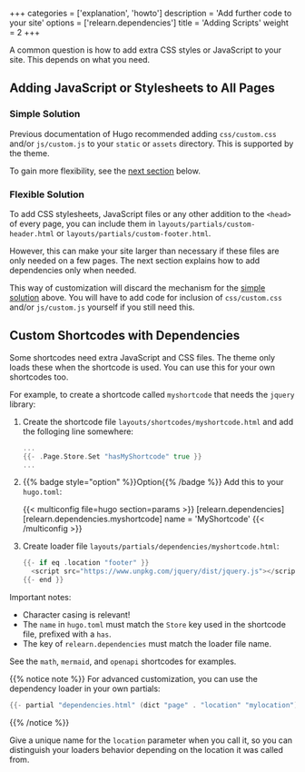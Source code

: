 +++
categories = ['explanation', 'howto']
description = 'Add further code to your site'
options = ['relearn.dependencies']
title = 'Adding Scripts'
weight = 2
+++

A common question is how to add extra CSS styles or JavaScript to your site. This depends on what you need.

## Adding JavaScript or Stylesheets to All Pages

### Simple Solution

Previous documentation of Hugo recommended adding `css/custom.css` and/or `js/custom.js` to your `static` or `assets` directory. This is supported by the theme.

To gain more flexibility, see the [next section](#flexible-solution) below.

### Flexible Solution

To add CSS stylesheets, JavaScript files or any other addition to the `<head>` of every page, you can include them in `layouts/partials/custom-header.html` or `layouts/partials/custom-footer.html`.

However, this can make your site larger than necessary if these files are only needed on a few pages. The next section explains how to add dependencies only when needed.

This way of customization will discard the mechanism for the [simple solution](#simple-solution) above. You will have to add code for inclusion of `css/custom.css` and/or `js/custom.js` yourself if you still need this.

## Custom Shortcodes with Dependencies

Some shortcodes need extra JavaScript and CSS files. The theme only loads these when the shortcode is used. You can use this for your own shortcodes too.

For example, to create a shortcode called `myshortcode` that needs the `jquery` library:

1. Create the shortcode file `layouts/shortcodes/myshortcode.html` and add the folloging line somewhere:

    ````go {title="layouts/shortcodes/myshortcode.html"}
    ...
    {{- .Page.Store.Set "hasMyShortcode" true }}
    ...
    ````

2. {{% badge style="option" %}}Option{{% /badge %}} Add this to your `hugo.toml`:

    {{< multiconfig file=hugo section=params >}}
    [relearn.dependencies]
      [relearn.dependencies.myshortcode]
        name = 'MyShortcode'
    {{< /multiconfig >}}

3. Create loader file `layouts/partials/dependencies/myshortcode.html`:

    ````go {title="layouts/partials/dependencies/myshortcode.html"}
    {{- if eq .location "footer" }}
      <script src="https://www.unpkg.com/jquery/dist/jquery.js"></script>
    {{- end }}
    ````

Important notes:

- Character casing is relevant!
- The `name` in `hugo.toml` must match the `Store` key used in the shortcode file, prefixed with a `has`.
- The key of `relearn.dependencies` must match the loader file name.

See the `math`, `mermaid`, and `openapi` shortcodes for examples.

{{% notice note %}}
For advanced customization, you can use the dependency loader in your own partials:

````go
{{- partial "dependencies.html" (dict "page" . "location" "mylocation") }}
````
{{% /notice %}}

Give a unique name for the `location` parameter when you call it, so you can distinguish your loaders behavior depending on the location it was called from.
